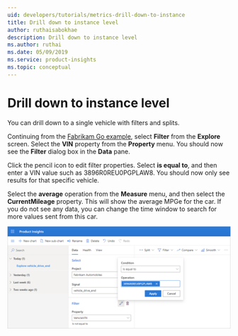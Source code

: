 ```yaml
---
uid: developers/tutorials/metrics-drill-down-to-instance
title: Drill down to instance level 
author: ruthaisabokhae
description: Drill down to instance level 
ms.author: ruthai
ms.date: 05/09/2019
ms.service: product-insights
ms.topic: conceptual
---
```


# Drill down to instance level 

You can drill down to a single vehicle with filters and splits. 

Continuing from the [Fabrikam Go example](metrics-create-metrics), select **Filter** from the **Explore** screen. Select the **VIN** property from the **Property** menu. You should now see the **Filter** dialog box in the **Data** pane. 

Click the pencil icon to edit filter properties. Select **is equal to**, and then enter a VIN value such as 3896R0REU0PGPLAW8. You should now only see results for that specific vehicle. 

Select the **average** operation from the **Measure** menu, and then select the **CurrentMileage** property. This will show the average MPGe for the car. If you do not see any data, you can change the time window to search for more values sent from this car.

![Drilling down to instance level](../images/tutorials/DrillDownToInstanceLevel.png)
